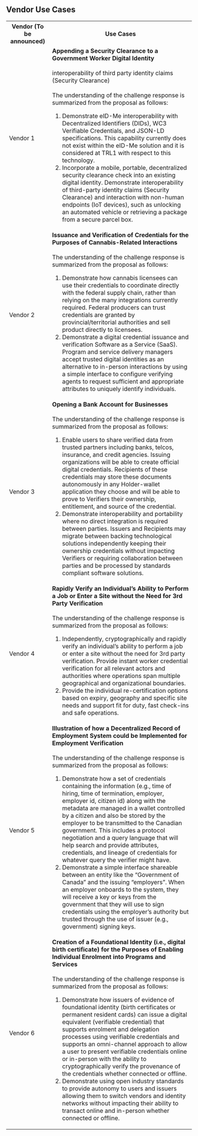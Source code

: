 ## Vendor Use Cases


<table>
  <tr>
    <th>Vendor (To be announced)</th>
    <th>Use Cases</th>
  </tr>
  <tr>
    <td>
    Vendor 1
    </td>
    <td>
      <b>Appending a Security Clearance to a Government Worker Digital Identity</b>
      <br>
      <br>
      interoperability of third party identity claims (Security Clearance)
      <br>
      <br>
      The understanding of the challenge response is summarized from the proposal as follows:
      <ol>
        <li>Demonstrate eID-Me interoperability with Decentralized Identifiers (DIDs), WC3 Verifiable Credentials, and JSON-LD specifications. This capability currently does not exist within the eID-Me solution and it is considered at TRL1 with respect to this technology. </li>
        <li>Incorporate a mobile, portable, decentralized security clearance check into an existing digital identity. Demonstrate interoperability of third-party identity claims (Security Clearance) and interaction with non-human endpoints (IoT devices), such as unlocking an automated vehicle or retrieving a package from a secure parcel box. </li>
      </ol>
    </td>
  </tr>
  <tr>
    <td>
    Vendor 2
    </td>
    <td>
      <b>Issuance and Verification of Credentials for the Purposes of Cannabis-Related Interactions</b>
      <br>
      <br>
      The understanding of the challenge response is summarized from the proposal as follows:
      <ol>
        <li>Demonstrate how cannabis licensees can use their credentials to coordinate directly with the federal supply chain, rather than relying on the many integrations currently required. Federal producers can trust credentials are granted by provincial/territorial authorities and sell product directly to licensees.</li>
        <li>Demonstrate a digital credential issuance and verification Software as a Service (SaaS). Program and service delivery managers accept trusted digital identities as an alternative to in-person interactions by using a simple interface to configure verifying agents to request sufficient and appropriate attributes to uniquely identify individuals.</li>
      </ol>
    </td>
  </tr>
  <tr>
    <td>
    Vendor 3
    </td>
    <td>
      <b>Opening a Bank Account for Businesses</b>
      <br>
      <br>
      The understanding of the challenge response is summarized from the proposal as follows:
      <ol>
        <li>Enable users to share verified data from trusted partners including banks, telcos, insurance, and credit agencies. Issuing organizations will be able to create official digital credentials. Recipients of these credentials may store these documents autonomously in any Holder-wallet application they choose and will be able to prove to Verifiers their ownership, entitlement, and source of the credential.</li>
        <li>Demonstrate interoperability and portability where no direct integration is required between parties. Issuers and Recipients may migrate between backing technological solutions independently keeping their ownership credentials without impacting Verifiers or requiring collaboration between parties and be processed by standards compliant software solutions.</li>
      </ol>
    </td>
  </tr>
  <tr>
    <td>
    Vendor 4
    </td>
    <td>
      <b>Rapidly Verify an Individual’s Ability to Perform a Job or Enter a Site without the Need for 3rd Party Verification</b>
      <br>
      <br>
      The understanding of the challenge response is summarized from the proposal as follows:
      <ol>
        <li>Independently, cryptographically and rapidly verify an individual’s ability to perform a job or enter a site without the need for 3rd party verification. Provide instant worker credential verification for all relevant actors and authorities where operations span multiple geographical and organizational boundaries.</li>
        <li>Provide the individual re-certification options based on expiry, geography and specific site needs and support fit for duty, fast check-ins and safe operations.</li>
      </ol>
    </td>
  </tr>
  <tr>
    <td>
    Vendor 5
    </td>
    <td>
      <b>Illustration of how a Decentralized Record of Employment System could be Implemented for Employment Verification</b>
      <br>
      <br>
        The understanding of the challenge response is summarized from the proposal as follows:
        <ol>
          <li>Demonstrate how a set of credentials containing the information (e.g., time of hiring, time of termination, employer, employer id, citizen id) along with the metadata are managed in a wallet controlled by a citizen and also be stored by the employer to be transmitted to the Canadian government.  This includes a protocol negotiation and a query language that will help search and provide attributes, credentials, and lineage of credentials for whatever query the verifier might have. </li>
          <li>Demonstrate a simple interface shareable between an entity like the “Government of Canada” and the issuing “employers”.  When an employer onboards to the system, they will receive a key or keys from the government that they will use to sign credentials using the employer’s authority but trusted through the use of issuer (e.g., government) signing keys. </li>
        </ol>
    </td>
  </tr>
  <tr>
    <td>
    Vendor 6
    </td>
    <td>
      <b>Creation of a Foundational Identity (i.e., digital birth certificate) for the Purposes of Enabling Individual Enrolment into Programs and Services</b>
      <br>
      <br>
      The understanding of the challenge response is summarized from the proposal as follows:
      <ol>
        <li>Demonstrate how issuers of evidence of foundational identity (birth certificates or permanent resident cards) can issue a digital equivalent (verifiable credential) that supports enrolment and delegation processes using verifiable credentials and supports an omni-channel approach to allow a user to present verifiable credentials online or in-person with the ability to cryptographically verify the provenance of the credentials whether connected or offline.</li>
        <li>Demonstrate using open industry standards to provide autonomy to users and issuers allowing them to switch vendors and identity networks without impacting their ability to transact online and in-person whether connected or offline.</li>
      </ol>
    </td>
  </tr>
</table>
